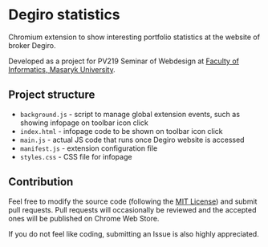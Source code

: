 # Degiro statistics
Chromium extension to show interesting portfolio statistics at the website of broker Degiro.

Developed as a project for PV219 Seminar of Webdesign at [Faculty of Informatics, Masaryk University](https://www.fi.muni.cz/).

## Project structure
- `background.js` - script to manage global extension events, such as showing infopage on toolbar icon click
- `index.html` - infopage code to be shown on toolbar icon click
- `main.js` - actual JS code that runs once Degiro website is accessed
- `manifest.js` - extension configuration file
- `styles.css` - CSS file for infopage

## Contribution
Feel free to modify the source code (following the [MIT License](https://github.com/szymsza/degiro-statistics/blob/main/LICENSE)) and submit pull requests. Pull requests will occasionally be reviewed and the accepted ones will be published on Chrome Web Store.

If you do not feel like coding, submitting an Issue is also highly appreciated.
